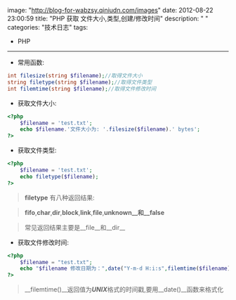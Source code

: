 image: "http://blog-for-wabzsy.qiniudn.com/images"
date: 2012-08-22 23:00:59
title: "PHP 获取 文件大小,类型,创建/修改时间"
description: " "
categories: "技术日志"
tags:
  - PHP
---

- 常用函数:

``` php
int filesize(string $filename);//取得文件大小
string filetype(string $filename);//取得文件类型
int filemtime(string $filename);//取得文件修改时间
```

- 获取文件大小:

``` php
<?php
    $filename = 'test.txt';
    echo $filename.'文件大小为: '.filesize($filename).' bytes';
?>
```

- 获取文件类型:

``` php
<?php
    $filename = 'test.txt';
    echo filetype($filename);
?>
```

>  __filetype__ 有八种返回结果:

> __fifo__,__char__,__dir__,__block__,__link__,__file__,__unknown__和__false__

> 常见返回结果主要是__file__和__dir__

- 获取文件修改时间:

``` php
<?php
    $filename = "test.txt";
    echo "$filename 修改日期为：",date("Y-m-d H:i:s",filemtime($filename));
?>
```

> __filemtime()__返回值为***UNIX***格式的时间戳,要用__date()__函数来格式化
